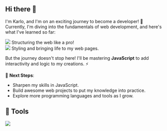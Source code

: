 ## Hi there 👋


I'm Karlo, and I'm on an exciting journey to become a developer! 🚀  
Currently, I'm diving into the fundamentals of web development, and here's what I've learned so far:  

<img src="https://img.shields.io/badge/HTML5-E34F26?style=for-the-badge&logo=html5&logoColor=white" /> Structuring the web like a pro!  
<img src="https://img.shields.io/badge/CSS3-1572B6?style=for-the-badge&logo=css3&logoColor=white" /> Styling and bringing life to my web pages.  

But the journey doesn't stop here! I'll be mastering **JavaScript** to add interactivity and logic to my creations. ⚡

🌱 **Next Steps**:  
- Sharpen my skills in JavaScript.  
- Build awesome web projects to put my knowledge into practice.  
- Explore more programming languages and tools as I grow.

## 🔧 Tools

<p align="left">
  <img src="https://img.shields.io/badge/Git-F05032?style=for-the-badge&logo=git&logoColor=white" />
</p>

<!--
**karlo-kasi/karlo-kasi** is a ✨ _special_ ✨ repository because its `README.md` (this file) appears on your GitHub profile.

I am [Giuseppe](https://www.youtube.com/c/GiuseppeFunicello)
a software developer from 🇮🇹 with a strong interest in
web applications.

Here are some ideas to get you started:

- 🔭 I’m currently working on ...
- 🌱 I’m currently learning ...
- 👯 I’m looking to collaborate on ...
- 🤔 I’m looking for help with ...
- 💬 Ask me about ...
- 📫 How to reach me: ...
- 😄 Pronouns: ...
- ⚡ Fun fact: ...
-->
